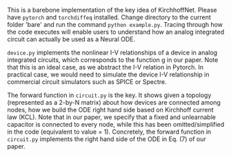 
This is a barebone implementation of the key idea of KirchhoffNet. Please have `pytorch` and `torchdiffeq` installed. Change directory to the current folder 'bare' and run the command `python example.py`. Tracing through how the code executes will enable users to understand how an analog integrated circuit can actually be used as a Neural ODE. 

`device.py` implements the nonlinear I-V relationships of a device in analog integrated circuits, which corresponds to the function g in our paper. Note that this is an ideal case, as we abstract the I-V relation in Pytorch. In practical case, we would need to simulate the device I-V relationship in commercial circuit simulators such as SPICE or Spectre.

The forward function in `circuit.py` is the key. It shows given a topology (represented as a 2-by-N matrix) about how devices are connected among nodes, how we build the ODE right hand side based on Kirchhoff current law (KCL). Note that in our paper, we specify that a fixed and unlearnable capacitor is connected to every node, while this has been omitted/simplified in the code (equivalent to value = 1). Concretely, the forward function in `circuit.py` implements the right hand side of the ODE in Eq. (7) of our paper.
